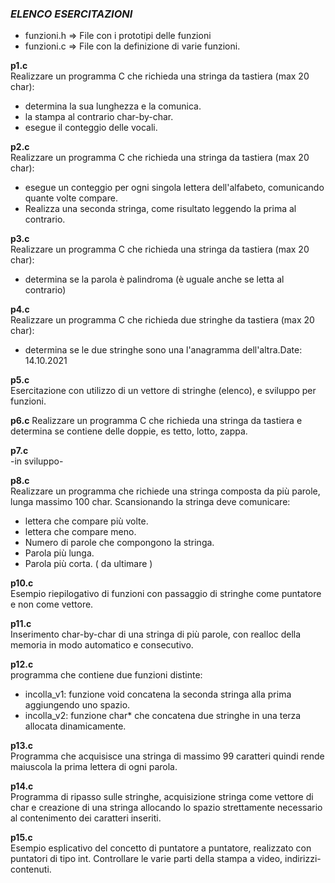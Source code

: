 ### *ELENCO ESERCITAZIONI*

- funzioni.h => File con i prototipi delle funzioni
- funzioni.c => File con la definizione di varie funzioni.


**p1.c**  
Realizzare un programma C che richieda una stringa da tastiera (max 20 char):
   - determina la sua lunghezza e la comunica.
   - la stampa al contrario char-by-char.
   - esegue il conteggio delle vocali.

**p2.c**  
Realizzare un programma C che richieda una stringa da tastiera (max 20 char):
   - esegue un conteggio per ogni singola lettera dell'alfabeto, comunicando quante volte compare.
   - Realizza una seconda stringa, come risultato leggendo la prima al contrario.

**p3.c**  
Realizzare un programma C che richieda una stringa da tastiera (max 20 char):
   - determina se la parola è palindroma (è uguale anche se letta al contrario)

**p4.c**  
Realizzare un programma C che richieda due stringhe da tastiera (max 20 char):
   - determina se le due stringhe sono una l'anagramma dell'altra.Date: 14.10.2021

**p5.c**  
Esercitazione con utilizzo di un vettore di stringhe (elenco), e sviluppo per funzioni.

**p6.c** 
Realizzare un programma C che richieda una stringa da tastiera e determina se contiene delle doppie,
   es tetto, lotto, zappa.

**p7.c**  
-in sviluppo-

**p8.c**  
Realizzare un programma che richiede una stringa composta da più
parole, lunga massimo 100 char.
Scansionando la stringa deve comunicare:
   - lettera che compare più volte.
   - lettera che compare meno.
   - Numero di parole che compongono la stringa.
   - Parola più lunga.
   - Parola più corta.
( da ultimare )

**p10.c**  
Esempio riepilogativo di funzioni con passaggio di stringhe come puntatore e non come vettore.

**p11.c**  
Inserimento char-by-char di una stringa di più parole, con realloc della memoria in modo automatico e consecutivo.

**p12.c**  
programma che contiene due funzioni distinte:
   - incolla_v1: funzione void concatena la seconda stringa alla prima aggiungendo uno spazio.
   - incolla_v2: funzione char* che concatena due stringhe in una terza allocata dinamicamente.

**p13.c**  
Programma che acquisisce una stringa di massimo 99 caratteri quindi rende maiuscola
la prima lettera di ogni parola.

**p14.c**  
Programma di ripasso sulle stringhe, acquisizione stringa come vettore di char e creazione di una stringa allocando lo spazio strettamente necessario al contenimento dei caratteri inseriti.

**p15.c**  
Esempio esplicativo del concetto di puntatore a puntatore, realizzato con puntatori di tipo int. Controllare le varie parti della stampa a video, indirizzi-contenuti.
